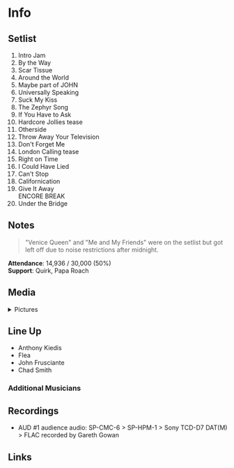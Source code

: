 # Info

## Setlist

1. Intro Jam
2. By the Way
3. Scar Tissue
4. Around the World
5. Maybe part of JOHN
6. Universally Speaking
7. Suck My Kiss
8. The Zephyr Song
9. If You Have to Ask
10. Hardcore Jollies tease
11. Otherside
12. Throw Away Your Television
13. Don't Forget Me
14. London Calling tease
15. Right on Time
16. I Could Have Lied
17. Can't Stop
18. Californication
19. Give It Away
<br> ENCORE BREAK
20. Under the Bridge

## Notes

> "Venice Queen" and "Me and My Friends" were on the setlist but got left off due to noise restrictions after midnight.

**Attendance**: 14,936 / 30,000 (50%)
<br>
**Support**: Quirk, Papa Roach

## Media 

<details>
  <summary>Pictures</summary>
  <!--<img alt="Setlist" title="Setlist" src="_.jpg" height="200" />
  <img alt="Ticket" title="Ticket" src="_.jpg" height="200" />
  <img alt="Flyer" title="Flyer" src="_.jpg" height="200" />
  <img alt="Clipping" title="Clipping" src="_.jpg" height="200" />-->
</details>

## Line Up

* Anthony Kiedis
* Flea
* John Frusciante
* Chad Smith

### Additional Musicians

## Recordings

* AUD #1 audience audio: SP-CMC-6 > SP-HPM-1 > Sony TCD-D7 DAT(M) > FLAC recorded by Gareth Gowan

## Links
